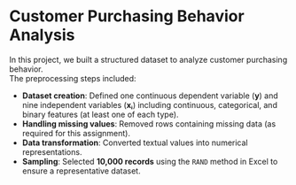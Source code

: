 # Customer Purchasing Behavior Analysis

In this project, we built a structured dataset to analyze customer purchasing behavior.  
The preprocessing steps included:

- **Dataset creation**: Defined one continuous dependent variable (**y**) and nine independent variables (**xᵢ**) including continuous, categorical, and binary features (at least one of each type).  
- **Handling missing values**: Removed rows containing missing data (as required for this assignment).  
- **Data transformation**: Converted textual values into numerical representations.  
- **Sampling**: Selected **10,000 records** using the `RAND` method in Excel to ensure a representative dataset.  
